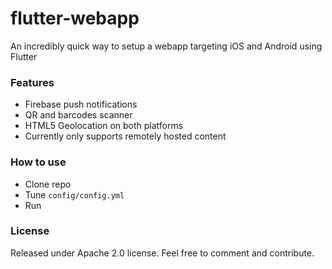 # flutter-webapp

An incredibly quick way to setup a webapp targeting iOS and Android using Flutter

### Features

- Firebase push notifications
- QR and barcodes scanner
- HTML5 Geolocation on both platforms
- Currently only supports remotely hosted content

### How to use

- Clone repo
- Tune `config/config.yml`
- Run

### License

Released under Apache 2.0 license. Feel free to comment and contribute.

